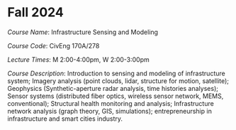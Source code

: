 # Fall 2024

_Course Name_: Infrastructure Sensing and Modeling

_Course Code_: CivEng 170A/278

_Lecture Times_: M 2:00-4:00pm, W 2:00-3:00pm

_Course Description_:
Introduction to sensing and modeling of infrastructure system; Imagery analysis (point clouds, lidar, structure for motion, satellite); Geophysics (Synthetic-aperture radar analysis, time histories analyses); Sensor systems (distributed fiber optics, wireless sensor network, MEMS, conventional); Structural health monitoring and analysis; Infrastructure network analysis (graph theory, GIS, simulations); entrepreneurship in infrastructure and smart cities industry.
